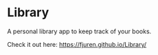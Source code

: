 # Library
A personal library app to keep track of your books.

Check it out here: https://fjuren.github.io/Library/
